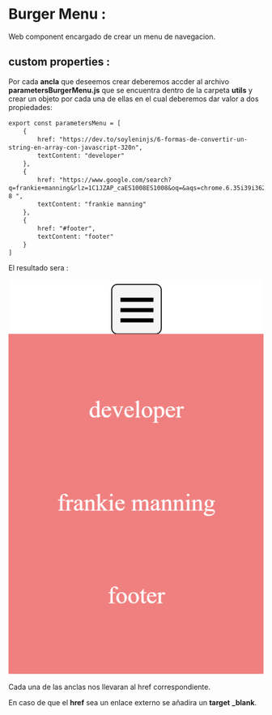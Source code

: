 # Burger Menu :

Web component encargado de crear un menu de navegacion.

## custom properties :

Por cada **ancla** que deseemos crear deberemos accder al archivo **parametersBurgerMenu.js** que se encuentra dentro de la carpeta **utils** y crear un objeto por cada una de ellas en el cual deberemos dar valor a dos propiedades:

```
export const parametersMenu = [
    {
        href: "https://dev.to/soyleninjs/6-formas-de-convertir-un-string-en-array-con-javascript-320n",
        textContent: "developer"
    },
    {
        href: "https://www.google.com/search?q=frankie+manning&rlz=1C1JZAP_caES1008ES1008&oq=&aqs=chrome.6.35i39i362l8.4430672j0j7&sourceid=chrome&ie=UTF-8 ",
        textContent: "frankie manning"
    },
    {
        href: "#footer",
        textContent: "footer"
    }
]
```

El resultado sera :

![](./assets/menu__example.png)

Cada una de las anclas nos llevaran al href correspondiente.

En caso de que el **href** sea un enlace externo se añadira un **target** **_blank**.

